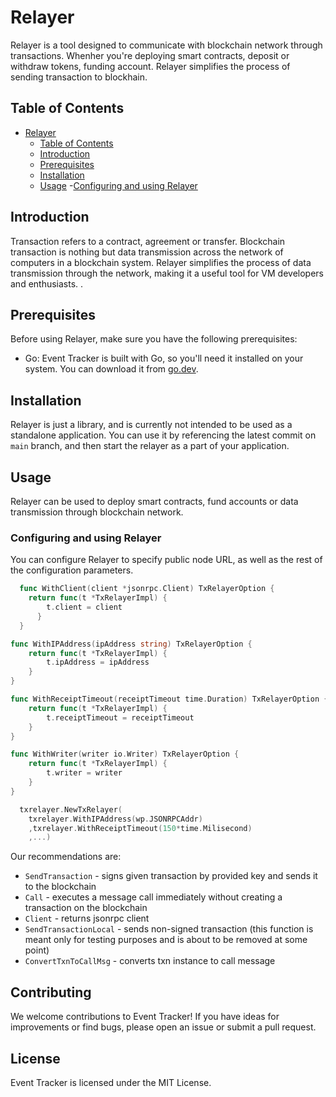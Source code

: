# Relayer

Relayer is a tool designed to communicate with blockchain network through transactions. Whenher you're deploying smart contracts, deposit or withdraw tokens, funding account. Relayer simplifies the process of sending transaction to blockhain.

## Table of Contents

- [Relayer](#relayer)
  - [Table of Contents](#table-of-contents)
  - [Introduction](#introduction)
  - [Prerequisites](#prerequisites)
  - [Installation](#installation)
  - [Usage](#usage)
    -[Configuring and using Relayer](#configuring-and-using-relayer)   


## Introduction

Transaction refers to a contract, agreement or transfer. Blockchain transaction is nothing but data transmission across the network of computers in a blockchain system. Relayer simplifies the process of data transmission through the network, making it a useful tool for VM developers and enthusiasts.
.

## Prerequisites

Before using Relayer, make sure you have the following prerequisites:

- Go: Event Tracker is built with Go, so you'll need it installed on your system. You can download it from [go.dev](https://go.dev/doc/install).

## Installation

Relayer is just a library, and is currently not intended to be used as a standalone application. You can use it by referencing the latest commit on `main` branch, and then start the relayer as a part of your application.

## Usage

Relayer can be used to deploy smart contracts, fund accounts or data transmission through blockchain network.

### Configuring and using Relayer

You can configure Relayer to specify public node URL,  as well as the rest of the configuration parameters. 

```go
  func WithClient(client *jsonrpc.Client) TxRelayerOption {
	return func(t *TxRelayerImpl) {
		t.client = client
	  }
  }

func WithIPAddress(ipAddress string) TxRelayerOption {
	return func(t *TxRelayerImpl) {
		t.ipAddress = ipAddress
	}
}

func WithReceiptTimeout(receiptTimeout time.Duration) TxRelayerOption {
	return func(t *TxRelayerImpl) {
		t.receiptTimeout = receiptTimeout
	}
}

func WithWriter(writer io.Writer) TxRelayerOption {
	return func(t *TxRelayerImpl) {
		t.writer = writer
	}
}

  txrelayer.NewTxRelayer(
    txrelayer.WithIPAddress(wp.JSONRPCAddr)
    ,txrelayer.WithReceiptTimeout(150*time.Milisecond)
    ,...)
```
Our recommendations are:
- `SendTransaction` - signs given transaction by provided key and sends it to the blockchain
- `Call` - executes a message call immediately without creating a transaction on the blockchain
- `Client` - returns jsonrpc client
- `SendTransactionLocal` - sends non-signed transaction (this function is meant only for testing purposes and is about to be removed at some point)
- `ConvertTxnToCallMsg` - converts txn instance to call message

## Contributing
We welcome contributions to Event Tracker! If you have ideas for improvements or find bugs, please open an issue or submit a pull request.

## License
Event Tracker is licensed under the MIT License.


